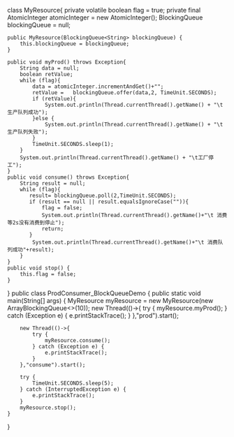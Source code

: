 class MyResource{
    private volatile boolean flag = true;
    private final AtomicInteger atomicInteger = new AtomicInteger();
    BlockingQueue<String> blockingQueue = null;

    public MyResource(BlockingQueue<String> blockingQueue) {
        this.blockingQueue = blockingQueue;
    }

    public void myProd() throws Exception{
        String data = null;
        boolean retValue;
        while (flag){
            data = atomicInteger.incrementAndGet()+"";
            retValue =   blockingQueue.offer(data,2, TimeUnit.SECONDS);
            if (retValue){
                System.out.println(Thread.currentThread().getName() + "\t 生产队列成功");
            }else {
                System.out.println(Thread.currentThread().getName() + "\t  生产队列失败");
            }
            TimeUnit.SECONDS.sleep(1);
        }
        System.out.println(Thread.currentThread().getName() + "\t工厂停工");
    }
    public void consume() throws Exception{
        String result = null;
        while (flag){
           result= blockingQueue.poll(2,TimeUnit.SECONDS);
           if (result == null || result.equalsIgnoreCase("")){
               flag = false;
               System.out.println(Thread.currentThread().getName()+"\t 消费等2s没有消费到停止");
               return;
           }
            System.out.println(Thread.currentThread().getName()+"\t 消费队列成功"+result);
        }
    }
    public void stop() {
        this.flag = false;
    }
}
public class ProdConsumer_BlockQueueDemo {
    public static void main(String[] args) {
        MyResource myResource = new MyResource(new ArrayBlockingQueue<>(10));
        new Thread(()->{
            try {
                myResource.myProd();
            } catch (Exception e) {
                e.printStackTrace();
            }
        },"prod").start();

        new Thread(()->{
            try {
                myResource.consume();
            } catch (Exception e) {
                e.printStackTrace();
            }
        },"consume").start();

        try {
            TimeUnit.SECONDS.sleep(5);
        } catch (InterruptedException e) {
            e.printStackTrace();
        }
        myResource.stop();
    }
}
